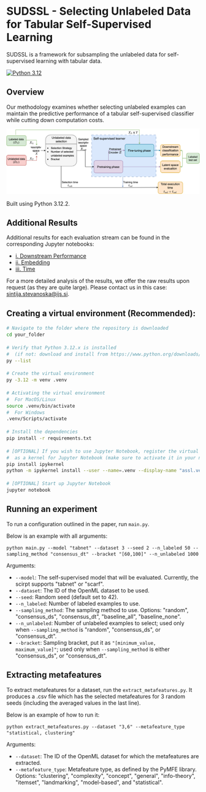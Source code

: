 # SUDSSL - Selecting Unlabeled Data for Tabular Self-Supervised Learning

SUDSSL is a framework for subsampling the unlabeled data for self-supervised learning with tabular data.

[![Python 3.12](https://img.shields.io/badge/python-3.12-blue.svg)](https://www.python.org/downloads/release/python-3122/)


## Overview

Our methodology examines whether selecting unlabeled examples can maintain the predictive performance of a
tabular self-supervised classifier while cutting down computation costs.

![Methodology Overview](images/methodology_embeddings.svg)

Built using Python 3.12.2.


## Additional Results

Additional results for each evaluation stream can be found in the corresponding Jupyter notebooks:
- [i. Downstream Performance](1_evaluation_downstream_performance.ipynb)
- [ii. Embedding](2_evaluation_embedding.ipynb)
- [iii. Time](3_evaluation_time.ipynb)
  
For a more detailed analysis of the results, we offer the raw results upon request (as they are quite large). Please contact us in this case: [sintija.stevanoska@ijs.si](mailto:sintija.stevanoska@ijs.si).


## Creating a virtual environment (Recommended):
```bash
# Navigate to the folder where the repository is downloaded
cd your_folder

# Verify that Python 3.12.x is installed
#  (if not: download and install from https://www.python.org/downloads/)
py --list

# Create the virtual environment
py -3.12 -m venv .venv

# Activating the virtual environment
#  For MacOS/Linux
source .venv/bin/activate
#  For Windows
.venv/Scripts/activate

# Install the dependencies
pip install -r requirements.txt

# [OPTIONAL] If you wish to use Jupyter Notebook, register the virtual environment
#  as a kernel for Jupyter Notebook (make sure to activate it in your notebook)
pip install ipykernel
python -m ipykernel install --user --name=.venv --display-name "assl.venv"

# [OPTIONAL] Start up Jupyter Notebook
jupyter notebook
```

## Running an experiment

To run a configuration outlined in the paper, run `main.py`. 

Below is an example with all arguments:

```commandline
python main.py --model "tabnet" --dataset 3 --seed 2 --n_labeled 50 --sampling_method "consensus_dt" --bracket "[60,100]" --n_unlabeled 1000 
```

Arguments:
- `--model`: The self-supervised model that will be evaluated. Currently, the scirpt supports "tabnet" or "scarf".
- `--dataset`: The ID of the OpenML dataset to be used.
- `--seed`: Random seed (default set to 42).
- `--n_labeled`: Number of labeled examples to use.
- `--sampling_method`: The sampling method to use. Options: "random", "consensus_ds", "consensus_dt", "baseline_all", "baseline_none".
- `--n_unlabeled`: Number of unlabeled examples to select; used only when `--sampling_method` is "random", "consensus_ds", or "consensus_dt".
- `--bracket`: Sampling bracket, put it as `"[minimum_value, maximum_value]"`; used only when `--sampling_method` is either "consensus_ds", or "consensus_dt".

## Extracting metafeatures

To extract metafeatures for a dataset, run the `extract_metafeatures.py`.
It produces a .csv file which has the selected metafeatures for 3 random seeds (including the averaged values in the last line). 

Below is an example of how to run it:
```commandline
python extract_metafeatures.py --dataset "3,6" --metafeature_type "statistical, clustering"
```
Arguments:
- `--dataset`: The ID of the OpenML dataset for which the metafeatures are extracted.
- `--metafeature_type`: Metafeature type, as defined by the PyMFE library. Options: "clustering", "complexity", 
"concept", "general", "info-theory", "itemset", "landmarking", "model-based", and "statistical".

